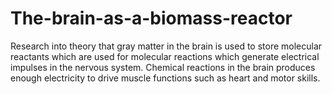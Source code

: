 # The-brain-as-a-biomass-reactor

Research into theory that gray matter in the brain is used to store molecular reactants which are used for molecular reactions which generate electrical impulses in the nervous system. Chemical reactions in the brain produces enough electricity to drive muscle functions such as heart and motor skills.
